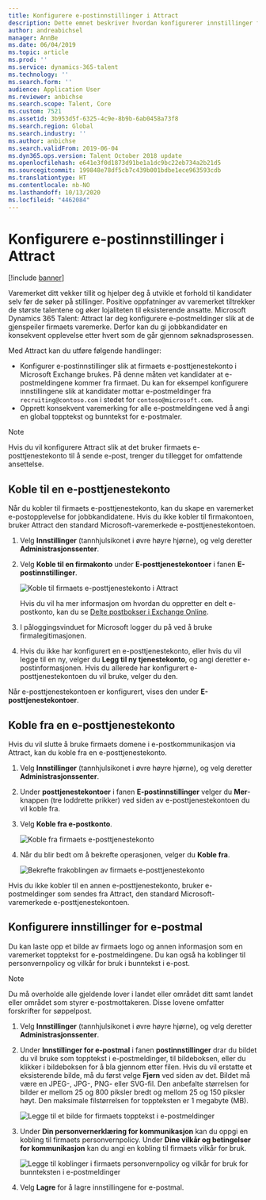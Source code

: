 ```yaml
---
title: Konfigurere e-postinnstillinger i Attract
description: Dette emnet beskriver hvordan konfigurerer innstillinger for e-post som sendes av Microsoft Dynamics 365 Talent – Attract.
author: andreabichsel
manager: AnnBe
ms.date: 06/04/2019
ms.topic: article
ms.prod: ''
ms.service: dynamics-365-talent
ms.technology: ''
ms.search.form: ''
audience: Application User
ms.reviewer: anbichse
ms.search.scope: Talent, Core
ms.custom: 7521
ms.assetid: 3b953d5f-6325-4c9e-8b9b-6ab0458a73f8
ms.search.region: Global
ms.search.industry: ''
ms.author: anbichse
ms.search.validFrom: 2019-06-04
ms.dyn365.ops.version: Talent October 2018 update
ms.openlocfilehash: e641e3f0d1873d91be1a1dc9bc22eb734a2b21d5
ms.sourcegitcommit: 199848e78df5cb7c439b001bdbe1ece963593cdb
ms.translationtype: HT
ms.contentlocale: nb-NO
ms.lasthandoff: 10/13/2020
ms.locfileid: "4462084"
---
```

# <a name="configure-email-settings-in-attract"></a>Konfigurere e-postinnstillinger i Attract

[!include [banner](includes/banner.md)]

Varemerket ditt vekker tillit og hjelper deg å utvikle et forhold til kandidater selv før de søker på stillinger. Positive oppfatninger av varemerket tiltrekker de største talentene og øker lojaliteten til eksisterende ansatte. Microsoft Dynamics 365 Talent: Attract lar deg konfigurere e-postmeldinger slik at de gjenspeiler firmaets varemerke. Derfor kan du gi jobbkandidater en konsekvent opplevelse etter hvert som de går gjennom søknadsprosessen.

Med Attract kan du utføre følgende handlinger:

- Konfigurer e-postinnstillinger slik at firmaets e-posttjenestekonto i Microsoft Exchange brukes. På denne måten vet kandidater at e-postmeldingene kommer fra firmaet. Du kan for eksempel konfigurere innstillingene slik at kandidater mottar e-postmeldinger fra `recruiting@contoso.com` i stedet for `contoso@microsoft.com`.
- Opprett konsekvent varemerking for alle e-postmeldingene ved å angi en global topptekst og bunntekst for e-postmaler. 

> [!NOTE]
> Hvis du vil konfigurere Attract slik at det bruker firmaets e-posttjenestekonto til å sende e-post, trenger du tillegget for omfattende ansettelse.

## <a name="connect-an-email-service-account"></a>Koble til en e-posttjenestekonto

Når du kobler til firmaets e-posttjenestekonto, kan du skape en varemerket e-postopplevelse for jobbkandidatene. Hvis du ikke kobler til firmakontoen, bruker Attract den standard Microsoft-varemerkede e-posttjenestekontoen.

1. Velg **Innstillinger** (tannhjulsikonet i øvre høyre hjørne), og velg deretter **Administrasjonssenter**.
2. Velg **Koble til en firmakonto** under **E-posttjenestekontoer** i fanen **E-postinnstillinger**.

    ![Koble til firmaets e-posttjenestekonto i Attract](./media/attract-admin-email-service-accounts.png)

    Hvis du vil ha mer informasjon om hvordan du oppretter en delt e-postkonto, kan du se [Delte postbokser i Exchange Online](https://docs.microsoft.com/exchange/collaboration-exo/shared-mailboxes).

3. I påloggingsvinduet for Microsoft logger du på ved å bruke firmalegitimasjonen.
4. Hvis du ikke har konfigurert en e-posttjenestekonto, eller hvis du vil legge til en ny, velger du **Legg til ny tjenestekonto**, og angi deretter e-postinformasjonen. Hvis du allerede har konfigurert e-posttjenestekontoen du vil bruke, velger du den.

Når e-posttjenestekontoen er konfigurert, vises den under **E-posttjenestekontoer**.

## <a name="disconnect-an-email-service-account"></a>Koble fra en e-posttjenestekonto

Hvis du vil slutte å bruke firmaets domene i e-postkommunikasjon via Attract, kan du koble fra en e-posttjenestekonto.

1. Velg **Innstillinger** (tannhjulsikonet i øvre høyre hjørne), og velg deretter **Administrasjonssenter**.
2. Under **posttjenestekontoer** i fanen **E-postinnstillinger** velger du **Mer**-knappen (tre loddrette prikker) ved siden av e-posttjenestekontoen du vil koble fra.
3. Velg **Koble fra e-postkonto**.

    ![Koble fra firmaets e-posttjenestekonto](./media/attract-admin-disconnect-email-account.png)

4. Når du blir bedt om å bekrefte operasjonen, velger du **Koble fra**.

    ![Bekrefte frakoblingen av firmaets e-posttjenestekonto](./media/attract-admin-email-confirm-disconnect.png)

Hvis du ikke kobler til en annen e-posttjenestekonto, bruker e-postmeldinger som sendes fra Attract, den standard Microsoft-varemerkede e-posttjenestekontoen.

## <a name="configure-email-template-settings"></a>Konfigurere innstillinger for e-postmal

Du kan laste opp et bilde av firmaets logo og annen informasjon som en varemerket topptekst for e-postmeldingene. Du kan også ha koblinger til personvernpolicy og vilkår for bruk i bunntekst i e-post.

> [!NOTE]
> Du må overholde alle gjeldende lover i landet eller området ditt samt landet eller området som styrer e-postmottakeren. Disse lovene omfatter forskrifter for søppelpost.

1. Velg **Innstillinger** (tannhjulsikonet i øvre høyre hjørne), og velg deretter **Administrasjonssenter**.
2. Under **Innstillinger for e-postmal** i fanen **postinnstillinger** drar du bildet du vil bruke som topptekst i e-postmeldinger, til bildeboksen, eller du klikker i bildeboksen for å bla gjennom etter filen. Hvis du vil erstatte et eksisterende bilde, må du først velge **Fjern** ved siden av det. Bildet må være en JPEG-, JPG-, PNG- eller SVG-fil. Den anbefalte størrelsen for bilder er mellom 25 og 800 piksler bredt og mellom 25 og 150 piksler høyt. Den maksimale filstørrelsen for toppteksten er 1 megabyte (MB).

    ![Legge til et bilde for firmaets topptekst i e-postmeldinger](./media/attract-admin-email-header.png)

3. Under **Din personvernerklæring for kommunikasjon** kan du oppgi en kobling til firmaets personvernpolicy. Under **Dine vilkår og betingelser for kommunikasjon** kan du angi en kobling til firmaets vilkår for bruk.

    ![Legge til koblinger i firmaets personvernpolicy og vilkår for bruk for bunnteksten i e-postmeldinger](./media/attract-admin-email-footer.png)

4. Velg **Lagre** for å lagre innstillingene for e-postmal.
